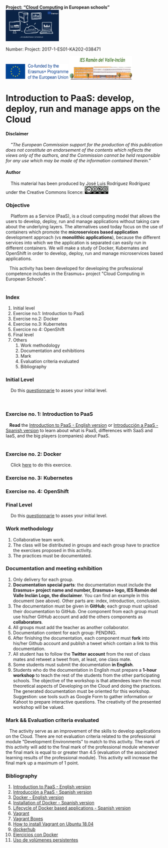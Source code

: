  **Project: “Cloud Computing in European schools”**  
<img src="/img/cloud-computing-logoproject.jpg" height="100" width="170">

 Number: Project: 2017-1-ES01-KA202-038471

<img src="/img/cofinanciadoEN.png" height="50" width="200"> <img src="/img/logoIES-Modificado.png" height="75" width="200">  




# Introduction to PaaS: develop, deploy, run and manage apps on the Cloud  



#### Disclaimer
&nbsp;&nbsp;&nbsp;  *"The European Commission support for the production of this publication does not constitute an endorsement of the contents which reflects the views only of the authors, and the Commission cannot be held responsible for any use which may be made of the information contained therein."*




#### Author

&nbsp;&nbsp;&nbsp;  This material has been produced by José Luis Rodríguez Rodríguez under the Creative Commons licence:  <img src="/img/Licencia-Tipo2.png" height="25" width="75">  




### Objective
&nbsp;&nbsp;&nbsp; Platform as a Service (PaaS), is a cloud computing model that allows the users to develop, deploy, run and manage applications without taking care about the underlying layers. The alternatives used today focus on the use of containers which promote the **microservices based application** development approach (vs **monolithic applications**), because the different services into which we the application is separated can easily run in different containers. We will make a study of Docker, Kubernates and OpenShift in order to develop, deploy, run and manage  microservices based applications.

&nbsp;&nbsp;&nbsp;This activity has been developed for developing the professional competence includes in the Erasmus+ project "Cloud Computing in European Schools".
<br>
<br> 

### Index
 1. Initial level
 2. Exercise no.1: Introduction to PaaS
 3. Exercise no.2: Docker
 4. Exercise no.3: Kubernetes
 5. Exercice no 4: OpenShift
 6. Final level
 7. Others
    1. Work methodology
    2. Documentation and exhibitions
    3. Mark
    4. Evaluation criteria evaluated
    5. Bibliography
 


###  Initial Level
&nbsp;&nbsp;&nbsp;  Do this [questionnarie](PENDING) to asses your initial level.  
<br><br>

### Exercise no. 1: Introduction to PaaS

&nbsp;&nbsp;&nbsp;**Read** the [Introduction to PaaS - English version](https://iesgn.github.io/cloudandrelated/paas.html#/) or [Introducción a PaaS - Spanish version](https://iesgn.github.io/cloudandrelated/es_paas.html#/) to learn about what is PaaS, differences with SaaS and IaaS, and the big players (companies) about PaaS.
<br><br>

### Exercise no. 2: Docker
&nbsp;&nbsp;&nbsp;   Click [here](https://github.com/jlr2/IntroductionPaaS/blob/master/docker.md) to do this exercice.

### Exercise no. 3: Kubernetes



### Exercise no. 4: OpenShift



###  Final Level
&nbsp;&nbsp;&nbsp;  Do this [questionnarie](https://docs.google.com/forms/d/e/1FAIpQLSdYfxr0NwK-qqOg-6vPN-WtizHAmeuRz5MwX6N9NXM9W3W-Cg/viewform) to asses your initial level.  





### Work methodology


 1. Collaborative team work.
 2. The class will be distributed in groups and each group have to practice the exercises proposed in this activity.
 3. The practices must be documentated.


### Documentation and meeting exhibition
 1. Only delivery for each group.
 2. **Documentation special parts**: the documentation must include the **Erasmus+ project name and number, Erasmus+ logo, IES Ramón del Valle Inclán Logo, the disclaimer**. You can find an example in this document (see above).  Other parts are: index, introduction, conclusion.
 3. The documentation must be given in **GitHub**; each group must upload their documentation to GitHub. One component from each group must use his/her GitHub account and add the others components as **collaborators**.
 4. All groups must add the teacher as another collaborator.
 5. Documentation content for each group: PENDING.
 6. After finishing the documentation, each component must **fork** into his/her Github account and publish a tweet which contain a link to this documentation.
 7. All student has to follow the **Twitter account** from the rest of class mates and retweet a tweet from, at least, one class mate.
 8. Some students must submit the documentation **in English**.
 9. Students who do the documentation in English must prepare a **1-hour workshop** to teach the rest of the students from the other participating schools. The objective of the workshop is that attendees learn the most theoretical aspects of Developing on the Cloud and doing the practices. The generated documentation must be oriented for this workshop. Suggestion: use tools such as Google Form to gather information or Kahoot to prepare interactive questions. The creativity of the presented workshop will be valued.




### Mark && Evaluation criteria evaluated
	
&nbsp;&nbsp;&nbsp;The activity serve as an improvement of the skills to develop applications on the Cloud. There are not evaluation criteria related to the professional module "Development Environments" to match to this activity. The mark of this activity  will add to the final mark of the professional module whenever the final mark is equal to or greater than 4.5 (evaluation of the associated learning results of the professional module). This activity will increase the final mark up a maximum of 1 point.
  




### Bibliography
 
 1. [Introduction to PaaS - English version](https://iesgn.github.io/cloudandrelated/paas.html#/)
 2. [Introducción a PaaS - Spanish version](https://iesgn.github.io/cloudandrelated/es_paas.html#/)
 3. [Docker - English version](https://iesgn.github.io/cloudandrelated/docker.html#/)
 4. [Installation of Docker - Spanish version](https://github.com/iesgn/cloudandrelated/blob/master/paas/doc/docker.md) 
 5. [Lifecycle of Docker based applications - Spanish version](https://iesgn.github.io/cloudandrelated/es_docker.html#/)
 6. [Vagrant](https://www.vagrantup.com/intro/index.html)
 7. [Vagrant Boxes](https://app.vagrantup.com/boxes/search)
 8. [How to install Vagrant on Ubuntu 18.04](https://linuxize.com/post/how-to-install-vagrant-on-ubuntu-18-04/)
 9. [dockerhub](https://hub.docker.com/)
 10. [Ejercicios con Docker](https://github.com/iesgn/cloudandrelated/blob/master/paas/doc/ejercicios_docker.md)
 11. [Uso de volúmenes persistentes](https://iesgn.github.io/cloudandrelated/es_docker.html#/10)



 


